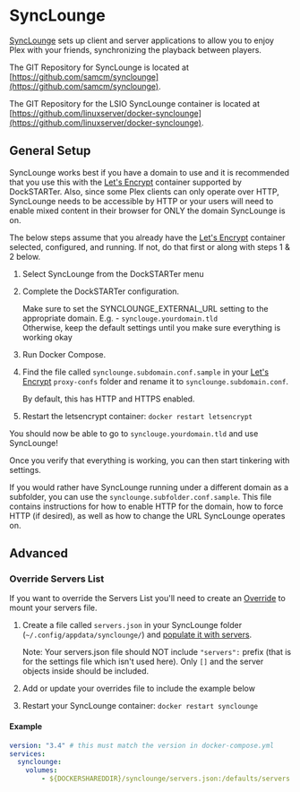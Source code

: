 # SyncLounge

[SyncLounge](https://synclounge.tv/) sets up client and server applications to allow you to enjoy Plex with your friends, synchronizing the playback between players.

The GIT Repository for SyncLounge is located at [https://github.com/samcm/synclounge](https://github.com/samcm/synclounge).

The GIT Repository for the LSIO SyncLounge container is located at [https://github.com/linuxserver/docker-synclounge](https://github.com/linuxserver/docker-synclounge).

## General Setup

SyncLounge works best if you have a domain to use and it is recommended that you use this with the [Let's Encrypt](https://dockstarter.com/apps/letsencrypt/) container supported by DockSTARTer. Also, since some Plex clients can only operate over HTTP, SyncLounge needs to be accessible by HTTP or your users will need to enable mixed content in their browser for ONLY the domain SyncLounge is on.

The below steps assume that you already have the [Let's Encrypt](https://dockstarter.com/apps/letsencrypt/) container selected, configured, and running. If not, do that first or along with steps 1 & 2 below.

1. Select SyncLounge from the DockSTARTer menu
1. Complete the DockSTARTer configuration.

    Make sure to set the SYNCLOUNGE_EXTERNAL_URL setting to the appropriate domain. E.g. - `synclouge.yourdomain.tld`  
    Otherwise, keep the default settings until you make sure everything is working okay

1. Run Docker Compose.
1. Find the file called `synclounge.subdomain.conf.sample` in your [Let's Encrypt](https://dockstarter.com/apps/letsencrypt/) `proxy-confs` folder and rename it to `synclounge.subdomain.conf`.

    By default, this has HTTP and HTTPS enabled.

1. Restart the letsencrypt container: `docker restart letsencrypt`

You should now be able to go to `synclouge.yourdomain.tld` and use SyncLounge!

Once you verify that everything is working, you can then start tinkering with settings.

If you would rather have SyncLounge running under a different domain as a subfolder, you can use the `synclounge.subfolder.conf.sample`. This file contains instructions for how to enable HTTP for the domain, how to force HTTP (if desired), as well as how to change the URL SyncLounge operates on.

## Advanced

### Override Servers List

If you want to override the Servers List you'll need to create an [Override](https://dockstarter.com/advanced/overrides/) to mount your servers file.

1. Create a file called `servers.json` in your SyncLounge folder (`~/.config/appdata/synclounge/`) and [populate it with servers](http://docs.synclounge.tv/self-hosted/settings/#customize-the-entire-list).

    Note: Your servers.json file should NOT include `"servers":` prefix (that is for the settings file which isn't used here). Only `[]` and the server objects inside should be included.

1. Add or update your overrides file to include the example below
1. Restart your SyncLounge container: `docker restart synclounge`

#### Example

```yaml
version: "3.4" # this must match the version in docker-compose.yml
services:
  synclounge:
    volumes:
        - ${DOCKERSHAREDDIR}/synclounge/servers.json:/defaults/servers.json
```
